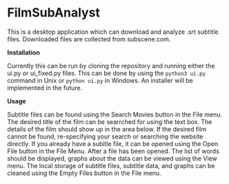 # FilmSubAnalyst

This is a desktop application which can download and analyze .srt subtitle files. Downloaded files are collected from subscene.com.

**Installation**

Currently this can be run by cloning the repository and running either the ui.py or ui_fixed.py files. This can be done by using the `python3 ui.py` command in Unix or `python ui.py` in Windows. An installer will be implemented in the future.

**Usage**

Subtitle files can be found using the Search Movies button in the File menu. The desired title of the film can be searrched for using the text box. The details of the film should show up in the area below. If the desired film cannot be found, re-specifying your search or searching the website directly. If you already have a subitle file, it can be opened using the Open File button in the File Menu. 
After a file has been opened. The list of words should be displayed, graphs about the data can be viewed using the View menu.
The local storage of subtitle files, subtitle data, and graphs can be cleaned using the Empty Files button in the File menu.
